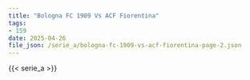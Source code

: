 ```yaml
---
title: "Bologna FC 1909 Vs ACF Fiorentina"
tags:
- 159
date: 2025-04-26
file_json: /serie_a/bologna-fc-1909-vs-acf-fiorentina-page-2.json
---
```


{{< serie_a >}}
